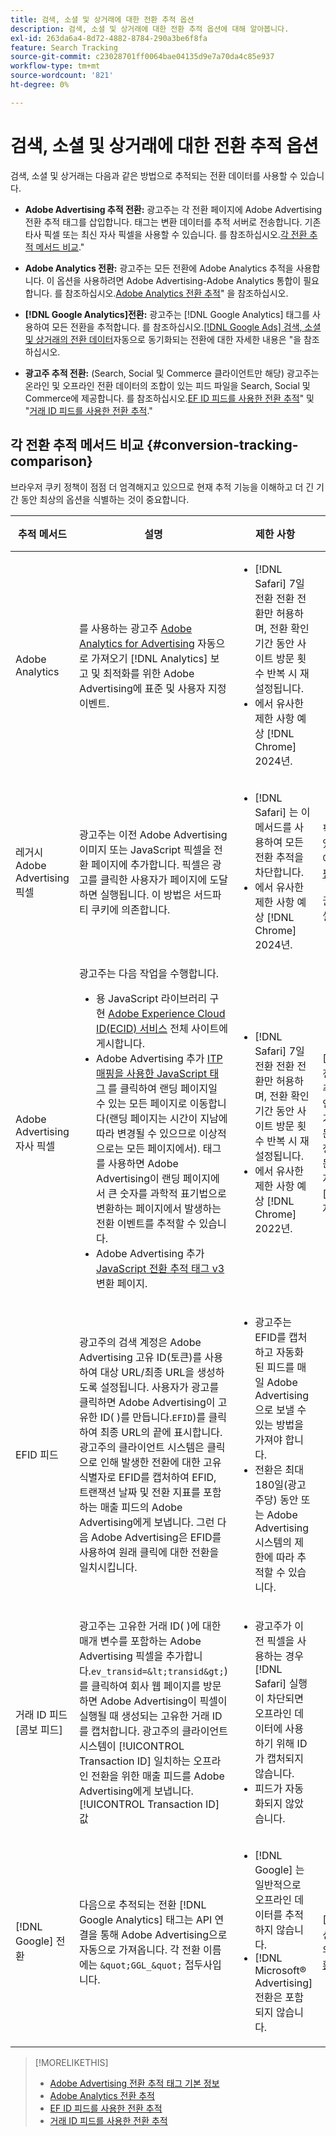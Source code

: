 ```yaml
---
title: 검색, 소셜 및 상거래에 대한 전환 추적 옵션
description: 검색, 소셜 및 상거래에 대한 전환 추적 옵션에 대해 알아봅니다.
exl-id: 263da6a4-8d72-4882-8784-290a3be6f8fa
feature: Search Tracking
source-git-commit: c23028701ff0064bae04135d9e7a70da4c85e937
workflow-type: tm+mt
source-wordcount: '821'
ht-degree: 0%

---
```


# 검색, 소셜 및 상거래에 대한 전환 추적 옵션

검색, 소셜 및 상거래는 다음과 같은 방법으로 추적되는 전환 데이터를 사용할 수 있습니다.

* **Adobe Advertising 추적 전환:** 광고주는 각 전환 페이지에 Adobe Advertising 전환 추적 태그를 삽입합니다. 태그는 변환 데이터를 추적 서버로 전송합니다. 기존 타사 픽셀 또는 최신 자사 픽셀을 사용할 수 있습니다. 를 참조하십시오.[각 전환 추적 메서드 비교](#conversion-tracking-comparison).&quot;

* **Adobe Analytics 전환:** 광고주는 모든 전환에 Adobe Analytics 추적을 사용합니다. 이 옵션을 사용하려면 Adobe Advertising-Adobe Analytics 통합이 필요합니다. 를 참조하십시오.[Adobe Analytics 전환 추적](conversion-tracking-analytics.md)&quot; 을 참조하십시오.

* **[!DNL Google Analytics]전환:** 광고주는 [!DNL Google Analytics] 태그를 사용하여 모든 전환을 추적합니다. 를 참조하십시오.[[!DNL Google Ads] 검색, 소셜 및 상거래의 전환 데이터](/help/search-social-commerce/campaign-management/introduction/google-conversion-data.md)자동으로 동기화되는 전환에 대한 자세한 내용은 &quot;을 참조하십시오.

* **광고주 추적 전환:** (Search, Social 및 Commerce 클라이언트만 해당) 광고주는 온라인 및 오프라인 전환 데이터의 조합이 있는 피드 파일을 Search, Social 및 Commerce에 제공합니다. 를 참조하십시오.[EF ID 피드를 사용한 전환 추적](feed-efid.md)&quot; 및 &quot;[거래 ID 피드를 사용한 전환 추적](feed-transaction-id.md).&quot;

## 각 전환 추적 메서드 비교 {#conversion-tracking-comparison}

브라우저 쿠키 정책이 점점 더 엄격해지고 있으므로 현재 추적 기능을 이해하고 더 긴 기간 동안 최상의 옵션을 식별하는 것이 중요합니다.

| 추적 메서드 | 설명 | 제한 사항 | 이점 | 추천? |
|----|----|----|----|----|
| Adobe Analytics | 를 사용하는 광고주 [Adobe Analytics for Advertising](https://experienceleague.adobe.com/docs/advertising/integrations/analytics/overview.html) 자동으로 가져오기 [!DNL Analytics] 보고 및 최적화를 위한 Adobe Advertising에 표준 및 사용자 지정 이벤트. | <ul><li>[!DNL Safari] 7일 전환 전환 전환만 허용하며, 전환 확인 기간 동안 사이트 방문 횟수 반복 시 재설정됩니다.</li><li> 에서 유사한 제한 사항 예상 [!DNL Chrome] 2024년.</li></ul> | <ul><li>와 원활한 통합 [!DNL Analytics]</li> <li>에서 유료 검색 데이터 보기 [!DNL Analytics] Analysis Workspace</li><li>유료 검색 이상의 이점</li></ul> | 예 |
| 레거시 Adobe Advertising 픽셀 | 광고주는 이전 Adobe Advertising 이미지 또는 JavaScript 픽셀을 전환 페이지에 추가합니다. 픽셀은 광고를 클릭한 사용자가 페이지에 도달하면 실행됩니다. 이 방법은 서드파티 쿠키에 의존합니다. | <ul><li>[!DNL Safari] 는 이 메서드를 사용하여 모든 전환 추적을 차단합니다.</li><li>에서 유사한 제한 사항 예상 [!DNL Chrome] 2024년.</li></ul> | 픽셀이 이미 구현되었습니다. 하지만, 여전히 [추가 ITP 매핑 태그 구현](itp-conversion-mapping-tag.md).<br><br>권장 사항: 자사 픽셀로 전환합니다. | 아니요 |
| Adobe Advertising 자사 픽셀 | 광고주는 다음 작업을 수행합니다. <ul><li>용 JavaScript 라이브러리 구현 [Adobe Experience Cloud ID(ECID) 서비스](https://experienceleague.adobe.com/docs/id-service/using/intro/overview.html) 전체 사이트에 게시합니다.</li><li>Adobe Advertising 추가 [ITP 매핑을 사용한 JavaScript 태그](itp-conversion-mapping-tag.md) 를 클릭하여 랜딩 페이지일 수 있는 모든 페이지로 이동합니다(랜딩 페이지는 시간이 지남에 따라 변경될 수 있으므로 이상적으로는 모든 페이지에서). 태그를 사용하면 Adobe Advertising이 랜딩 페이지에서 큰 숫자를 과학적 표기법으로 변환하는 페이지에서 발생하는 전환 이벤트를 추적할 수 있습니다.</li><li>Adobe Advertising 추가 [JavaScript 전환 추적 태그 v3](format-conversion-tag-jsv3.md) 변환 페이지.</li></ul> | <ul><li>[!DNL Safari] 7일 전환 전환 전환만 허용하며, 전환 확인 기간 동안 사이트 방문 횟수 반복 시 재설정됩니다.</li><li>에서 유사한 제한 사항 예상 [!DNL Chrome] 2022년.</li></ul> | [!DNL Safari] 7일 전환 확인 중 전환을 추적합니다. 전환 확인 기간은 전환 확인 기간 동안 사이트 방문 반복에 대해 재설정되므로, 제한이 모든 항목에 영향을 주지는 않습니다 [!DNL Safari] 사용자. | 아니요 |
| EFID 피드 | 광고주의 검색 계정은 Adobe Advertising 고유 ID(토큰)를 사용하여 대상 URL/최종 URL을 생성하도록 설정됩니다. 사용자가 광고를 클릭하면 Adobe Advertising이 고유한 ID( )를 만듭니다.`EFID`)를 클릭하여 최종 URL의 끝에 표시합니다. 광고주의 클라이언트 시스템은 클릭으로 인해 발생한 전환에 대한 고유 식별자로 EFID를 캡처하여 EFID, 트랜잭션 날짜 및 전환 지표를 포함하는 매출 피드의 Adobe Advertising에게 보냅니다. 그런 다음 Adobe Advertising은 EFID를 사용하여 원래 클릭에 대한 전환을 일치시킵니다. | <ul><li>광고주는 EFID를 캡처하고 자동화된 피드를 매일 Adobe Advertising으로 보낼 수 있는 방법을 가져야 합니다.</li><li>전환은 최대 180일(광고주당) 동안 또는 Adobe Advertising 시스템의 제한에 따라 추적할 수 있습니다.</li></ul> | <ul><li>이 메서드는 자사 전환 데이터를 사용하므로 타사 쿠키 제한 사항의 영향을 받지 않습니다.</li><li>온라인 및 오프라인 전환은 하나의 피드로 보낼 수 있습니다.</li><li>사이트에 코드 변경이나 태그가 필요하지 않습니다.</li></ul> | 예 |
| 거래 ID 피드 [콤보 피드] | 광고주는 고유한 거래 ID( )에 대한 매개 변수를 포함하는 Adobe Advertising 픽셀을 추가합니다.`ev_transid=&lt;transid&gt;`)를 클릭하여 회사 웹 페이지를 방문하면 Adobe Advertising이 픽셀이 실행될 때 생성되는 고유한 거래 ID를 캡처합니다. 광고주의 클라이언트 시스템이 [!UICONTROL Transaction ID] 일치하는 오프라인 전환을 위한 매출 피드를 Adobe Advertising에게 보냅니다. [!UICONTROL Transaction ID] 값 | <ul><li>광고주가 이전 픽셀을 사용하는 경우 [!DNL Safari] 실행이 차단되면 오프라인 데이터에 사용하기 위해 ID가 캡처되지 않습니다.</li><li>피드가 자동화되지 않았습니다.</li></ul> | <ul><li>자사 픽셀을 구현하는 경우 [!UICONTROL Transaction ID] 다음 위치에 캡처됨 [!DNL Safari].</li><li>오프라인/승인된 전환 이벤트 추적을 제공합니다.</li></ul> | 아니요 |
| [!DNL Google] 전환 | 다음으로 추적되는 전환 [!DNL Google Analytics] 태그는 API 연결을 통해 Adobe Advertising으로 자동으로 가져옵니다. 각 전환 이름에는 `&quot;GGL_&quot;` 접두사입니다. | <ul><li>[!DNL Google] 는 일반적으로 오프라인 데이터를 추적하지 않습니다.</li><li>[!DNL Microsoft® Advertising] 전환은 포함되지 않습니다.</li></ul> | [!DNL Google] 머신 러닝을 사용하여 외삽하기[모델 전환](https://support.google.com/google-ads/answer/10081327).&quot; | 아니요 |

<!--
| [!DNL Microsoft Advertising] Conversions | Conversions tracked with [!DNL Microsoft Advertising] universal event tags (UET) are automatically imported to Adobe Advertising via an API connection. Each conversion name has a &quot;???&quot; prefix. | [!DNL Microsoft Advertising] typically doesn't track offline data. [!DNL Google] conversions aren't included. | ?? | No |
-->

>[!MORELIKETHIS]
>
>* [Adobe Advertising 전환 추적 태그 기본 정보](/help/search-social-commerce/tracking/conversion-tracking-advertising.md)
>* [Adobe Analytics 전환 추적](/help/search-social-commerce/tracking/conversion-tracking-analytics.md)
>* [EF ID 피드를 사용한 전환 추적](/help/search-social-commerce/tracking/feed-efid.md)
>* [거래 ID 피드를 사용한 전환 추적](/help/search-social-commerce/tracking/feed-transaction-id.md)

